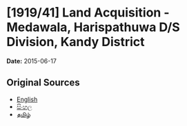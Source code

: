 # [1919/41] Land Acquisition - Medawala, Harispathuwa D/S Division, Kandy District

**Date:** 2015-06-17

## Original Sources

- [English](https://documents.gov.lk/view/extra-gazettes/2015/6/1919-41_E.pdf)
- [සිංහල](https://documents.gov.lk/view/extra-gazettes/2015/6/1919-41_S.pdf)
- [தமிழ்](https://documents.gov.lk/view/extra-gazettes/2015/6/1919-41_T.pdf)
